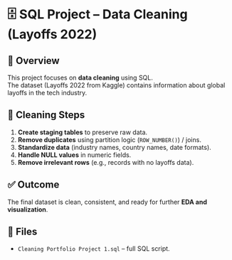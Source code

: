 # 🗄 SQL Project – Data Cleaning (Layoffs 2022)

## 📌 Overview
This project focuses on **data cleaning** using SQL.  
The dataset (Layoffs 2022 from Kaggle) contains information about global layoffs in the tech industry.  

## 🔧 Cleaning Steps
1. **Create staging tables** to preserve raw data.  
2. **Remove duplicates** using partition logic (`ROW_NUMBER()`) / joins.  
3. **Standardize data** (industry names, country names, date formats).  
4. **Handle NULL values** in numeric fields.  
5. **Remove irrelevant rows** (e.g., records with no layoffs data).  

## ✅ Outcome
The final dataset is clean, consistent, and ready for further **EDA and visualization**.  

## 📂 Files
- `Cleaning Portfolio Project 1.sql` – full SQL script.
